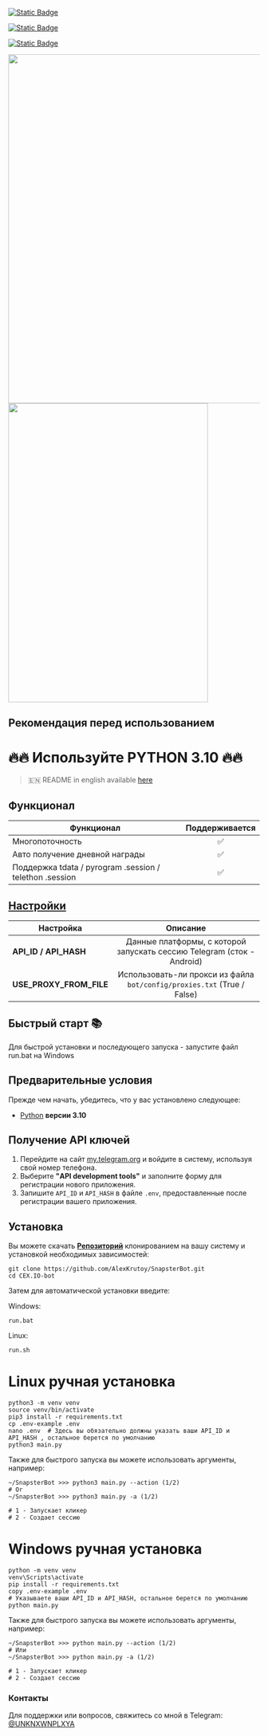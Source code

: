 [![Static Badge](https://img.shields.io/badge/Telegram-Channel-Link?style=for-the-badge&logo=Telegram&logoColor=white&logoSize=auto&color=blue)](https://t.me/hidden_coding)

[![Static Badge](https://img.shields.io/badge/Telegram-Chat-yes?style=for-the-badge&logo=Telegram&logoColor=white&logoSize=auto&color=blue)](https://t.me/hidden_codding_chat)

[![Static Badge](https://img.shields.io/badge/Telegram-Bot%20Link-Link?style=for-the-badge&logo=Telegram&logoColor=white&logoSize=auto&color=blue)](t.me/snapster_bot?start=737844465)

<img src="https://github.com/AlexKrutoy/SnapsterBot/assets/65369825/eff36f1a-d162-4bf9-9599-56748480f957" width="800" height="700"/>

<img src="https://github.com/AlexKrutoy/SnapsterBot/assets/65369825/0c1233f4-0ad2-48f6-9feb-51826aaea194" width="400" height="600"/>

## Рекомендация перед использованием

# 🔥🔥 Используйте PYTHON 3.10 🔥🔥

> 🇪🇳 README in english available [here](README.md)

## Функционал  
| Функционал                                                     | Поддерживается  |
|----------------------------------------------------------------|:----------------:|
| Многопоточность                                                |        ✅        |
| Авто получение дневной награды                                 |        ✅        |
| Поддержка tdata / pyrogram .session / telethon .session        |        ✅        |


## [Настройки](https://github.com/AlexKrutoy/SnapsterBot/blob/main/.env-example/)
| Настройка                | Описание                                                                                    |
|--------------------------|:---------------------------------------------------------------------------------------------:|
| **API_ID / API_HASH**    | Данные платформы, с которой запускать сессию Telegram (сток - Android)                      |
| **USE_PROXY_FROM_FILE**  | Использовать-ли прокси из файла `bot/config/proxies.txt` (True / False)                     |

## Быстрый старт 📚

Для быстрой установки и последующего запуска - запустите файл run.bat на Windows

## Предварительные условия
Прежде чем начать, убедитесь, что у вас установлено следующее:
- [Python](https://www.python.org/downloads/) **версии 3.10**

## Получение API ключей
1. Перейдите на сайт [my.telegram.org](https://my.telegram.org) и войдите в систему, используя свой номер телефона.
2. Выберите **"API development tools"** и заполните форму для регистрации нового приложения.
3. Запишите `API_ID` и `API_HASH` в файле `.env`, предоставленные после регистрации вашего приложения.

## Установка
Вы можете скачать [**Репозиторий**](https://github.com/AlexKrutoy/SnapsterBot) клонированием на вашу систему и установкой необходимых зависимостей:
```shell
git clone https://github.com/AlexKrutoy/SnapsterBot.git
cd CEX.IO-bot
```

Затем для автоматической установки введите:

Windows:
```shell
run.bat
```

Linux:
```shell
run.sh
```

# Linux ручная установка
```shell
python3 -m venv venv
source venv/bin/activate
pip3 install -r requirements.txt
cp .env-example .env
nano .env  # Здесь вы обязательно должны указать ваши API_ID и API_HASH , остальное берется по умолчанию
python3 main.py
```

Также для быстрого запуска вы можете использовать аргументы, например:
```shell
~/SnapsterBot >>> python3 main.py --action (1/2)
# Or
~/SnapsterBot >>> python3 main.py -a (1/2)

# 1 - Запускает кликер
# 2 - Создает сессию
```


# Windows ручная установка
```shell
python -m venv venv
venv\Scripts\activate
pip install -r requirements.txt
copy .env-example .env
# Указываете ваши API_ID и API_HASH, остальное берется по умолчанию
python main.py
```

Также для быстрого запуска вы можете использовать аргументы, например:
```shell
~/SnapsterBot >>> python main.py --action (1/2)
# Или
~/SnapsterBot >>> python main.py -a (1/2)

# 1 - Запускает кликер
# 2 - Создает сессию
```




### Контакты

Для поддержки или вопросов, свяжитесь со мной в Telegram: [@UNKNXWNPLXYA](https://t.me/UNKNXWNPLXYA)
